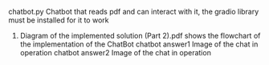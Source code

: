 chatbot.py Chatbot that reads pdf and can interact with it, the gradio library must be installed for it to work
1. Diagram of the implemented solution (Part 2).pdf shows the flowchart of the implementation of the ChatBot
chatbot answer1 Image of the chat in operation
chatbot answer2 Image of the chat in operation
